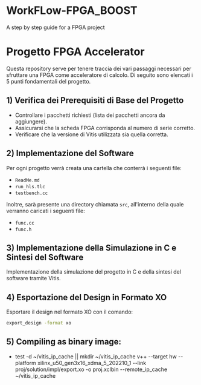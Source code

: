 # WorkFLow-FPGA_BOOST
A step by step guide for a FPGA project 

# Progetto FPGA Accelerator

Questa repository serve per tenere traccia dei vari passaggi necessari per sfruttare una FPGA come acceleratore di calcolo. Di seguito sono elencati i 5 punti fondamentali del progetto.

## 1) Verifica dei Prerequisiti di Base del Progetto
- Controllare i pacchetti richiesti (lista dei pacchetti ancora da aggiungere).
- Assicurarsi che la scheda FPGA corrisponda al numero di serie corretto.
- Verificare che la versione di Vitis utilizzata sia quella corretta.

## 2) Implementazione del Software
Per ogni progetto verrà creata una cartella che conterrà i seguenti file:
- `ReadMe.md`
- `run_hls.tlc`
- `testbench.cc`

Inoltre, sarà presente una directory chiamata `src`, all'interno della quale verranno caricati i seguenti file:
- `func.cc`
- `func.h`

## 3) Implementazione della Simulazione in C e Sintesi del Software
Implementazione della simulazione del progetto in C e della sintesi del software tramite Vitis.

## 4) Esportazione del Design in Formato XO
Esportare il design nel formato XO con il comando:
```bash 
export_design -format xo
```
## 5) Compiling as binary image:
- test -d ~/vitis_ip_cache || mkdir ~/vitis_ip_cache
v++ --target hw --platform xilinx_u50_gen3x16_xdma_5_202210_1 --link proj/solution/impl/export.xo -o proj.xclbin --remote_ip_cache ~/vitis_ip_cache
